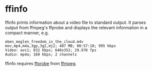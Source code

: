 ffinfo
======

ffinfo prints information about a video file to standard output. It
parses output from ffmpeg's ffprobe and displays the relevant
information in a compact manner, e.g.

    eben_moglen_freedom_in_the_cloud.m4v
    mov,mp4,m4a,3gp,3g2,mj2; 407 MB; 00:57:10; 995 kbps
    Video: avc1; 832 kbps; 640x352; 29.970 fps
    Audio: mp4a; 160 kbps; 2 channels

ffinfo requires [ffprobe][1] from [ffmpeg][2].

[1]: http://www.ffmpeg.org/ffprobe.html
[2]: http://www.ffmpeg.org/
